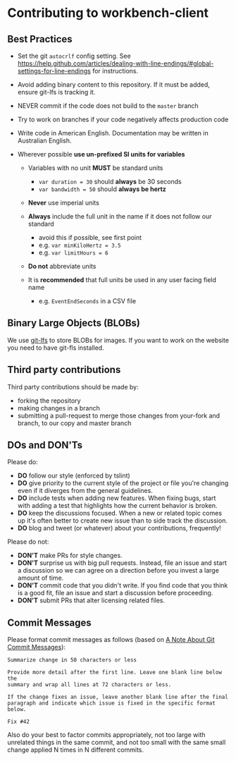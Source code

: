 # Contributing to workbench-client

## Best Practices

- Set the git `autocrlf` config setting. See
  <https://help.github.com/articles/dealing-with-line-endings/#global-settings-for-line-endings> for instructions.
- Avoid adding binary content to this repository. If it must be added, ensure git-lfs is tracking it.
- NEVER commit if the code does not build to the `master` branch
- Try to work on branches if your code negatively affects production code
- Write code in American English. Documentation may be written in Australian English.
- Wherever possible **use un-prefixed SI units for variables**

  - Variables with no unit **MUST** be standard units

    - `var duration = 30` should **always** be 30 seconds
    - `var bandwidth = 50` should **always be hertz**

  - **Never** use imperial units
  - **Always** include the full unit in the name if it does not follow our standard

    - avoid this if possible, see first point
    - e.g. `var minKiloHertz = 3.5`
    - e.g. `var limitHours = 6`

  - **Do not** abbreviate units
  - It is **recommended** that full units be used in any user facing field name

    - e.g. `EventEndSeconds` in a CSV file

## Binary Large Objects (BLOBs)

We use [git-lfs](https://git-lfs.github.com/) to store BLOBs for images. If you want to work on the website you need to have git-fls installed.

## Third party contributions

Third party contributions should be made by:

- forking the repository
- making changes in a branch
- submitting a pull-request to merge those changes from your-fork and branch, to our copy and master branch

## DOs and DON'Ts

Please do:

- **DO** follow our style (enforced by tslint)
- **DO** give priority to the current style of the project or file you're changing even if it diverges from the general
  guidelines.
- **DO** include tests when adding new features. When fixing bugs, start with adding a test that highlights how the
  current behavior is broken.
- **DO** keep the discussions focused. When a new or related topic comes up
  it's often better to create new issue than to side track the discussion.
- **DO** blog and tweet (or whatever) about your contributions, frequently!

Please do not:

- **DON'T** make PRs for style changes.
- **DON'T** surprise us with big pull requests. Instead, file an issue and start
  a discussion so we can agree on a direction before you invest a large amount
  of time.
- **DON'T** commit code that you didn't write. If you find code that you think is a good fit, file an issue and start a
  discussion before proceeding.
- **DON'T** submit PRs that alter licensing related files.

## Commit Messages

Please format commit messages as follows (based on [A Note About Git Commit Messages](http://tbaggery.com/2008/04/19/a-note-about-git-commit-messages.html)):

```
Summarize change in 50 characters or less

Provide more detail after the first line. Leave one blank line below the
summary and wrap all lines at 72 characters or less.

If the change fixes an issue, leave another blank line after the final
paragraph and indicate which issue is fixed in the specific format
below.

Fix #42
```

Also do your best to factor commits appropriately, not too large with unrelated things in the same commit, and not too
small with the same small change applied N times in N different commits.
